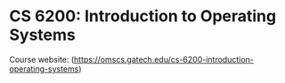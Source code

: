 # CS 6200: Introduction to Operating Systems

Course website: (https://omscs.gatech.edu/cs-6200-introduction-operating-systems)